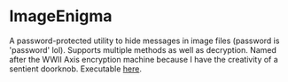 # ImageEnigma
A password-protected utility to hide messages in image files (password is 'password' lol). Supports multiple methods as well as decryption. Named after the WWII Axis encryption machine because I have the creativity of a sentient doorknob.
Executable [here](./ImageEnigma/bin/Debug/ImageEnigma.exe).
